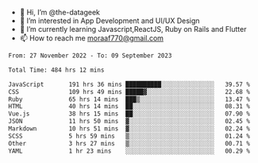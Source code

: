 - 👋 Hi, I’m @the-datageek
- 👀 I’m interested in App Development and UI/UX Design
- 🌱 I’m currently learning Javascript,ReactJS, Ruby on Rails and Flutter
- 📫 How to reach me moraaf770@gmail.com

<!---
the-datageek/the-datageek is a ✨ special ✨ repository because its `README.md` (this file) appears on your GitHub profile.
You can click the Preview link to take a look at your changes.
--->
<!--START_SECTION:waka-->

```txt
From: 27 November 2022 - To: 09 September 2023

Total Time: 484 hrs 12 mins

JavaScript       191 hrs 36 mins ██████████░░░░░░░░░░░░░░░   39.57 %
CSS              109 hrs 49 mins █████▓░░░░░░░░░░░░░░░░░░░   22.68 %
Ruby             65 hrs 14 mins  ███▒░░░░░░░░░░░░░░░░░░░░░   13.47 %
HTML             40 hrs 14 mins  ██░░░░░░░░░░░░░░░░░░░░░░░   08.31 %
Vue.js           38 hrs 15 mins  ██░░░░░░░░░░░░░░░░░░░░░░░   07.90 %
JSON             11 hrs 50 mins  ▓░░░░░░░░░░░░░░░░░░░░░░░░   02.45 %
Markdown         10 hrs 51 mins  ▓░░░░░░░░░░░░░░░░░░░░░░░░   02.24 %
SCSS             5 hrs 59 mins   ▒░░░░░░░░░░░░░░░░░░░░░░░░   01.24 %
Other            3 hrs 27 mins   ▒░░░░░░░░░░░░░░░░░░░░░░░░   00.71 %
YAML             1 hr 23 mins    ░░░░░░░░░░░░░░░░░░░░░░░░░   00.29 %
```

<!--END_SECTION:waka-->
